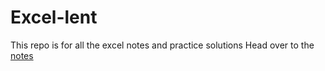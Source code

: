 # Excel-lent
This repo is for all the excel notes and practice solutions
Head over to the [notes](./notes)
